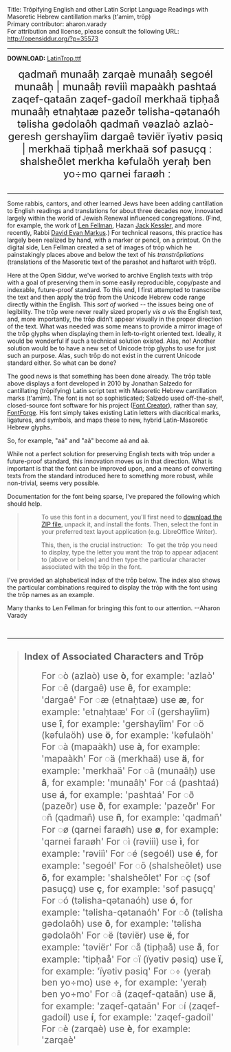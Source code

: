 <html>
<head></head>
<body>
Title: Trōpifying English and other Latin Script Language Readings with Masoretic Hebrew cantillation marks (t'amim, trōp)<br />
Primary contributor: aharon.varady<br />
For attribution and license, please consult the following URL: <a href="http://opensiddur.org/?p=35573">http://opensiddur.org/?p=35573</a>
<p />
<hr />

<strong>DOWNLOAD:</strong> <a href="https://opensiddur.org/wp-content/uploads/fonts/LatinTrop/LatinTrop.zip">LatinTrop.ttf</a>

<div class="latintrop" style="margin-left: auto; margin-right: auto; text-align: center;"><span style="font-size: x-large; text-align: center;">
qadmañ munaâḥ zarqaè munaâḥ segoél munaâḥ | munaâḥ rəviiì mapaàkh pashtaá zaqef-qataãn
zaqef-gadoíl merkhaä tipḥaå munaâḥ etnaḥtaæ pazeðr təlisha-qətanaóh
təlisha gədolaôh qadmañ vəazlaò azlaò-geresh gershayîim
dargaê təviër ïyətiv pəsiq | merkhaä tipḥaå merkhaä sof pasuçq ׃
shalsheõlet merkha kəfulaöh yeraḥ ben yo÷mo qarnei faraøh ׃
</span></div>
&nbsp;

<hr />

Some rabbis, cantors, and other learned Jews have been adding cantillation to English readings and translations for about three decades now, innovated largely within the world of Jewish Renewal influenced congregations. (Find, for example, the work of <a href="/profile/len-fellman/">Len Fellman</a>, Ḥazan <a href="/profile/yakov-kessler/">Jack Kessler</a>, and more recently, Rabbi <a href="/profile/david-evan-markus/">David Evan Markus</a>.) For technical reasons, this practice has largely been realized by hand, with a marker or pencil, on a printout. On the digital side, Len Fellman created a set of images of trōp which he painstakingly places above and below the text of his <em>transtrōpilations</em> (translations of the Masoretic text of the parashot and haftarot with trōp!).

Here at the Open Siddur, we've worked to archive English texts with trōp with a goal of preserving them in some easily reproducible, copy/paste and indexable, future-proof standard. To this end, I first attempted to transcribe the text and then apply the trōp from the Unicode Hebrew code range directly within the English. This <em>sort of</em> worked -- the issues being one of legibility. The trōp were never really sized properly <em>vis a vis</em> the English text, and, more importantly, the trōp didn't appear visually in the proper direction of the text. What was needed was some means to provide a mirror image of the trōp glyphs when displaying them in left-to-right oriented text. Ideally, it would be wonderful if such a technical solution existed. Alas, no! Another solution would be to have a new set of Unicode trōp glyphs to use for just such an purpose. Alas, such trōp do not exist in the current Unicode standard either. So what can be done?

The good news is that something has been done already. The trōp table above displays a font developed in 2010 by Jonathan Salzedo for cantillating (trōpifying) Latin script text with Masoretic Hebrew cantillation marks (t'amim). The font is not so sophisticated; Salzedo used off-the-shelf, closed-source font software for his project (<a href="https://www.high-logic.com/software/font-creator">Font Creator</a>), rather than say, <a href="https://fontforge.org">FontForge</a>. His font simply takes existing Latin letters with diacritical marks, ligatures, and symbols, and maps these to new, hybrid Latin-Masoretic Hebrew glyphs.

So, for example, "aá" and "aã" become <span class="latintrop">aá</span> and <span class="latintrop">aã</span>.

While not a perfect solution for preserving English texts with trōp under a future-proof standard, this innovation moves us in that direction. What is important is that the font can be improved upon, and a means of converting texts from the standard introduced here to something more robust, while non-trivial, seems very possible.

Documentation for the font being sparse, I've prepared the following which should help.

<blockquote><p style="padding-left: 40px;">To use this font in a document, you'll first need to <a href="/wp-content/uploads/fonts/LatinTrop/LatinTrop.zip">download the ZIP file</a>, unpack it, and install the fonts.
Then, select the font in your preferred text layout application (e.g. LibreOffice Writer).</p>

<p style="padding-left: 40px;">This, then, is the crucial instruction:
&nbsp;
To get the trōp you need to display,
type the letter you want the trōp to appear adjacent to (above or below)
and then type the particular character associated with the trōp in the font.</p>
</blockquote>

I've provided an alphabetical index of the trōp below. The index also shows the particular combinations required to display the trōp with the font using the trōp names as an example.

Many thanks to Len Fellman for bringing this font to our attention. --Aharon Varady

&nbsp;

<hr />

<blockquote><h2>Index of Associated Characters and Trōp</h2>
<div class="english-sans" style="font-size: 1.5em; padding-left: 40px;">
For <span class="latintrop">◌ò (azlaò)</span> use <strong>ò</strong>, for example: 'azlaò'
For <span class="latintrop">◌ê (dargaê)</span> use <strong>ê</strong>, for example: 'dargaê'
For <span class="latintrop">◌æ (etnaḥtaæ)</span> use <strong>æ</strong>, for example: 'etnaḥtaæ'
For <span class="latintrop">◌î (gershayîim)</span> use <strong>î</strong>, for example: 'gershayîim'
For <span class="latintrop">◌ö (kəfulaöh)</span> use <strong>ö</strong>, for example: 'kəfulaöh'
For <span class="latintrop">◌à (mapaàkh)</span> use <strong>à</strong>, for example: 'mapaàkh'
For <span class="latintrop">◌ä (merkhaä)</span> use <strong>ä</strong>, for example: 'merkhaä'
For <span class="latintrop">◌â (munaâḥ)</span> use <strong>â</strong>, for example: 'munaâḥ'
For <span class="latintrop">◌á (pashtaá)</span> use <strong>á</strong>, for example: 'pashtaá'
For <span class="latintrop">◌ð (pazeðr)</span> use <strong>ð</strong>, for example: 'pazeðr'
For <span class="latintrop">◌ñ (qadmañ)</span> use <strong>ñ</strong>, for example: 'qadmañ'
For <span class="latintrop">◌ø (qarnei faraøh)</span> use <strong>ø</strong>, for example: 'qarnei faraøh'
For <span class="latintrop">◌ì (rəviiì)</span> use <strong>ì</strong>, for example: 'rəviiì'
For <span class="latintrop">◌é (segoél)</span> use <strong>é</strong>, for example: 'segoél'
For <span class="latintrop">◌õ (shalsheõlet)</span> use <strong>õ</strong>, for example: 'shalsheõlet'
For <span class="latintrop">◌ç (sof pasuçq)</span> use <strong>ç</strong>, for example: 'sof pasuçq'
For <span class="latintrop">◌ó (təlisha-qətanaóh)</span> use <strong>ó</strong>, for example: 'təlisha-qətanaóh'
For <span class="latintrop">◌ô (təlisha gədolaôh)</span> use <strong>ô</strong>, for example: 'təlisha gədolaôh'
For <span class="latintrop">◌ë (təviër)</span> use <strong>ë</strong>, for example: 'təviër'
For <span class="latintrop">◌å (tipḥaå)</span> use <strong>å</strong>, for example: 'tipḥaå'
For <span class="latintrop">◌ï (ïyətiv pəsiq)</span> use <strong>ï</strong>, for example: 'ïyətiv pəsiq'
For <span class="latintrop">◌÷ (yeraḥ ben yo÷mo)</span> use <strong>÷</strong>, for example: 'yeraḥ ben yo÷mo'
For <span class="latintrop">◌ã (zaqef-qataãn)</span> use <strong>ã</strong>, for example: 'zaqef-qataãn'
For <span class="latintrop">◌í (zaqef-gadoíl)</span> use <strong>í</strong>, for example: 'zaqef-gadoíl'
For <span class="latintrop">◌è (zarqaè)</span> use <strong>è</strong>, for example: 'zarqaè'
</div></blockquote>

&nbsp;
</body>
</html>